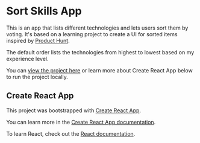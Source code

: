 # Sort Skills App

This is an app that lists different technologies and lets users sort them by voting. It's based on a learning project to create a UI for sorted items inspired by [Product Hunt](https://www.producthunt.com/). 

The default order lists the technologies from highest to lowest based on my experience level.

You can [view the project here](https://abgregs.github.io/sort-skills-app/) or learn more about Create React App below to run the project locally.

## Create React App

This project was bootstrapped with [Create React App](https://github.com/facebook/create-react-app). 

You can learn more in the [Create React App documentation](https://facebook.github.io/create-react-app/docs/getting-started).

To learn React, check out the [React documentation](https://reactjs.org/).